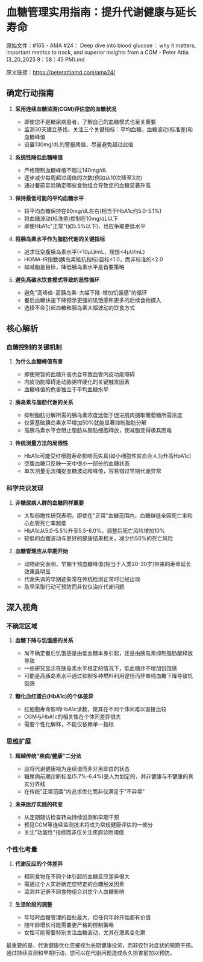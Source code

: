 # 血糖管理实用指南：提升代谢健康与延长寿命

原始文件：#165 - AMA #24： Deep dive into blood glucose： why it matters, important metrics to track, and superior insights from a CGM - Peter Attia (3_20_2025 9：58：45 PM).md

原文链接：https://peterattiamd.com/ama24/

<YouTube videoId="ZapXw377t5s" />

## 确定行动指南

1. **采用连续血糖监测(CGM)评估您的血糖状况**
   - 即使您不是糖尿病患者，了解自己的血糖模式也至关重要
   - 监测30天建立基线，关注三个关键指标：平均血糖、血糖波动(标准差)和血糖峰值
   - 设置130mg/dL的警报阈值，尽量避免超过此值

2. **系统性降低血糖峰值**
   - 严格限制血糖峰值不超过140mg/dL
   - 逐步减少每周超过阈值的次数(例如从10次降至3次)
   - 通过餐前实验确定哪些食物组合导致您的血糖显著升高

3. **保持最低可能的平均血糖水平**
   - 将平均血糖保持在90mg/dL左右(相当于HbA1c约5.0-5.1%)
   - 将血糖波动(标准差)控制在10mg/dL以下
   - 即使HbA1c"正常"(如5.5%以下)，也应争取更低水平

4. **将胰岛素水平作为脂肪代谢的关键指标**
   - 追求低空腹胰岛素水平(<10μU/mL，理想<4μU/mL)
   - HOMA-IR指数(胰岛素抵抗指标)目标<1.0，而非标准的<2.0
   - 如减脂是目标，降低胰岛素水平是首要策略

5. **避免高碳水饮食模式导致的恶性循环**
   - 避免"高峰值-高胰岛素-大幅下降-增加饥饿感"的循环
   - 餐后血糖快速下降预示更强的饥饿感和更多的后续食物摄入
   - 选择不会引起血糖和胰岛素大幅波动的饮食方式

## 核心解析

### 血糖控制的关键机制

1. **为什么血糖峰值有害**
   - 即使短暂的血糖升高也会导致血管内皮功能障碍
   - 内皮功能障碍是动脉粥样硬化的关键触发因素
   - 血糖峰值的危害独立于平均血糖水平

2. **胰岛素与脂肪代谢的关系**
   - 抑制脂肪分解所需的胰岛素浓度远低于促进肌肉摄取葡萄糖所需浓度
   - 仅需基础胰岛素水平增加50%就能显著抑制脂肪分解
   - 高胰岛素水平会阻止脂肪从脂肪细胞释放，使减脂变得极其困难

3. **传统测量方法的局限性**
   - HbA1c可能受红细胞寿命影响而失真(如小细胞性贫血会人为升高HbA1c)
   - 空腹血糖只反映一天中很小一部分的血糖状态
   - 单次测量无法捕捉血糖波动和峰值，容易错过早期代谢异常

### 科学共识发现

1. **非糖尿病人群的血糖同样重要**
   - 大型前瞻性研究表明，即使在"正常"血糖范围内，血糖越低全因死亡率和心血管死亡率越低
   - HbA1c从5.0-5.5%升至5.5-6.0%，调整后死亡风险增加10%
   - 较低的血糖波动与更好的健康结果相关，减少约50%的死亡风险

2. **血糖管理应从早期开始**
   - 动物研究表明，早期干预血糖峰值(相当于人类20-30岁)带来的寿命延长效果最明显
   - 代谢失调的早期迹象常在传统检测正常时已经出现
   - 及早采取行动可预防而非仅仅治疗代谢问题

## 深入视角

### 不确定区域

1. **血糖下降与饥饿感的关系**
   - 尚不确定餐后饥饿感是由低血糖本身引起，还是由胰岛素抑制脂肪酸释放导致
   - 一些研究显示在胰岛素水平稳定的情况下，低血糖并不增加饥饿感
   - 可能是高胰岛素水平通过抑制多种燃料利用途径而非单纯血糖下降导致饥饿感

2. **糖化血红蛋白(HbA1c)的个体差异**
   - 红细胞寿命影响HbA1c读数，使其在不同个体间难以直接比较
   - CGM与HbA1c的相关性在个体间差异很大
   - 需要个性化解释，不能仅依赖单一指标

### 思维扩展

1. **超越传统"疾病/健康"二分法**
   - 应将代谢健康视为连续谱而非非黑即白的状态
   - 糖尿病前期诊断标准(5.7%-6.4%)是人为划定的，并非健康与不健康的真实分界线
   - 在传统"正常范围"内追求优化而非仅满足于"不异常"

2. **未来医疗实践的转变**
   - 从定期随访检查转向持续监测和早期干预
   - 预见CGM等连续监测技术将成为常规健康评估的一部分
   - 关注"功能性"指标而非仅关注疾病诊断阈值

### 个性化考量

1. **代谢反应的个体差异**
   - 相同食物在不同个体引起的血糖反应差异很大
   - 需通过个人实验确定您特定的血糖触发因素
   - 监测并记录不同食物组合对您个人血糖影响

2. **生活阶段的调整**
   - 年轻时血糖管理的益处最大，但任何年龄开始都有价值
   - 随年龄增长可能需要更严格的控制策略
   - 女性可能需要特别关注血糖波动，尤其在激素变化期

最重要的是，代谢健康优化应被视为长期健康投资，而非仅针对症状的短期干预。通过持续监测和早期行动，您可以在代谢问题造成永久损害前加以预防。